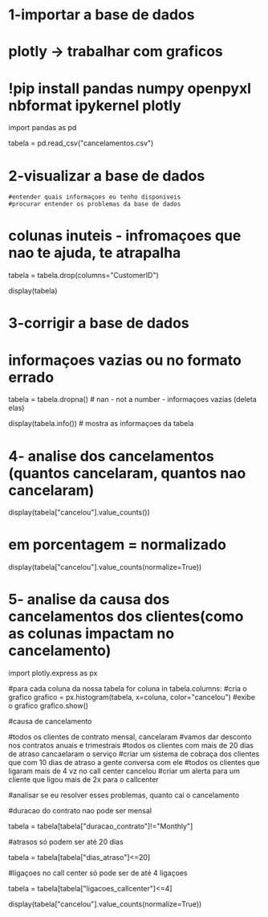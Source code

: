 # 1-importar a base de dados
# plotly -> trabalhar com graficos 
# !pip install pandas numpy openpyxl nbformat ipykernel plotly

 import pandas as pd

 tabela = pd.read_csv("cancelamentos.csv")

# 2-visualizar a base de dados
    #entender quais informaçoes eu tenho disponiveis
    #procurar entender os problemas da base de dados

# colunas inuteis - infromaçoes que nao te ajuda, te atrapalha
 tabela = tabela.drop(columns="CustomerID")

 display(tabela)

# 3-corrigir a base de dados

# informaçoes vazias ou no formato errado

 tabela = tabela.dropna() # nan - not a number - informaçoes vazias (deleta elas)

 display(tabela.info()) # mostra as informaçoes da tabela

# 4- analise dos cancelamentos (quantos cancelaram, quantos nao cancelaram)

 display(tabela["cancelou"].value_counts())

# em porcentagem = normalizado

 display(tabela["cancelou"].value_counts(normalize=True))

# 5- analise da causa dos cancelamentos dos clientes(como as colunas impactam no cancelamento) 
 import plotly.express as px

#para cada coluna da nossa tabela
for coluna in tabela.columns:
    #cria o grafico
    grafico = px.histogram(tabela, x=coluna, color="cancelou")
    #exibe o grafico
    grafico.show()

#causa de cancelamento 

#todos os clientes de contrato mensal, cancelaram
    #vamos dar desconto nos contratos anuais e trimestrais
#todos os clientes com mais de 20 dias de atraso cancaelaram o serviço
    #criar um sistema de cobraça dos clientes que com  10 dias de atraso a gente conversa com ele
#todos os clientes que ligaram mais de 4 vz no call center cancelou
    #criar um alerta para um cliente que ligou mais de 2x para o callcenter

#analisar se eu resolver esses problemas, quanto cai o cancelamento

#duracao do contrato nao pode ser mensal

 tabela = tabela[tabela["duracao_contrato"]!="Monthly"]

#atrasos só podem ser até 20 dias

 tabela = tabela[tabela["dias_atraso"]<=20]

#ligaçoes no call center só pode ser de até 4 ligaçoes

 tabela = tabela[tabela["ligacoes_callcenter"]<=4]


 display(tabela["cancelou"].value_counts(normalize=True))
